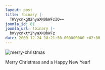 ```yaml
---
layout: post
title: !binary |-
  TWVycnkgQ2hyaXN0bWFzIQ==
joomla_id: 81
joomla_url: !binary |-
  bWVycnktY2hyaXN0bWFz
date: 2009-12-24 18:21:50.000000000 +02:00
---
```

![merry-christmas](http://farm4.static.flickr.com/3009/3109965418_789aa3f7d5.jpg)

Merry Christmas and a Happy New Year!

